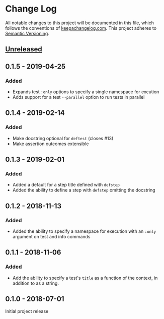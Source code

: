 Change Log
==========

All notable changes to this project will be documented in this file, which
follows the conventions of [keepachangelog.com](http://keepachangelog.com/).
This project adheres to [Semantic Versioning](http://semver.org/).

## [Unreleased]

## 0.1.5 - 2019-04-25

### Added

- Expands test `:only` options to specify a single namespace for excution
- Adds support for a test `--parallel` option to run tests in parallel

## 0.1.4 - 2019-02-14

### Added

- Make docstring optional for `deftest` (closes #13)
- Make assertion outcomes extensible

## 0.1.3 - 2019-02-01

### Added

- Added a default for a step title defined with `defstep`
- Added the ability to define a step with `defstep` omitting the docstring

## 0.1.2 - 2018-11-13

### Added

- Added the ability to specify a namespace for execution with an `:only`
  argument on test and info commands

## 0.1.1 - 2018-11-06

### Added

- Add the ability to specify a test's `title` as a function of the context, in
  addition to as a string.

## 0.1.0 - 2018-07-01

Initial project release

[Unreleased]: https://github.com/amperity/greenlight/compare/0.1.2...HEAD
